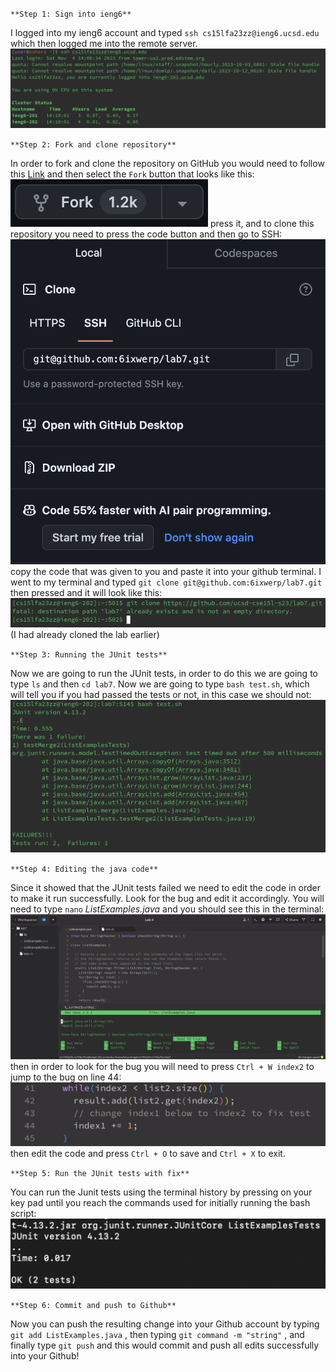 `**Step 1: Sign into ieng6**`

I logged into my ieng6 account and typed `ssh cs15lfa23zz@ieng6.ucsd.edu` <enter> which then logged me into the remote server.
![Image](ieng6loginnopw.png)

`**Step 2: Fork and clone repository**`

In order to fork and clone the repository on GitHub you would need to follow this [Link](https://github.com/ucsd-cse15l-w23/lab7) and then select the `Fork` button that looks like this: ![Image](gitForkButton.png)
press it, and to clone this repository you need to press the code button and then go to SSH: ![Image](gitSSH.png)
copy the code that was given to you and paste it into your github terminal. I went to my terminal and typed `git clone git@github.com:6ixwerp/lab7.git` then pressed <enter> and it will look like this: ![Image](gitCloneResult.png) (I had already cloned the lab earlier)

`**Step 3: Running the JUnit tests**`

Now we are going to run the JUnit tests, in order to do this we are going to type `ls` and then `cd lab7`. Now we are going to type `bash test.sh`, which will tell you if you had passed the tests or not, in this case we should not: ![Image](gitInitialResult.png)

`**Step 4: Editing the java code**`

Since it showed that the JUnit tests failed we need to edit the code in order to make it run successfully. Look for the bug and edit it accordingly. You will need to type `nano` *ListExamples.java* and you should see this in the terminal: ![Image](gitNano.png)
then in order to look for the bug you will need to press `Ctrl + W index2` to jump to the bug on line 44: ![Image](gitCodeChange.png)
then edit the code and press `Ctrl + O` to save and `Ctrl + X` <enter> to exit. 

`**Step 5: Run the JUnit tests with fix**`

You can run the Junit tests using the terminal history by pressing <up> on your key pad until you reach the commands used for initially running the bash script: ![Image](gitResult.png)

`**Step 6: Commit and push to Github**`

Now you can push the resulting change into your Github account by typing `git add ListExamples.java` <enter>, then typing `git command -m "string"` <enter>, and finally type `git push` <enter> and this would commit and push all edits successfully into your Github!

